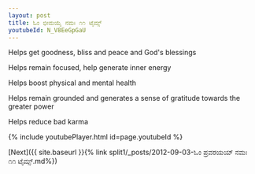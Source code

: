 ```yaml
---
layout: post
title: ಓಂ ಭೀಮಯೈ ನಮಃ ೧೧ ಟೈಮ್ಸ್
youtubeId: N_V8EeGpGaU
---
```

 
 
Helps get goodness, bliss and peace and God's blessings
 
Helps remain focused, help generate inner energy 
 
Helps boost physical and mental health 
 
Helps remain grounded and generates a sense of gratitude towards the greater power 
 
Helps reduce bad karma
 
 
 
 


{% include youtubePlayer.html id=page.youtubeId %}
 
[Next]({{ site.baseurl }}{% link  split1/_posts/2012-09-03-ಓಂ ಪ್ರವರಯಯ್ ನಮಃ ೧೧ ಟೈಮ್ಸ್.md%})
 

